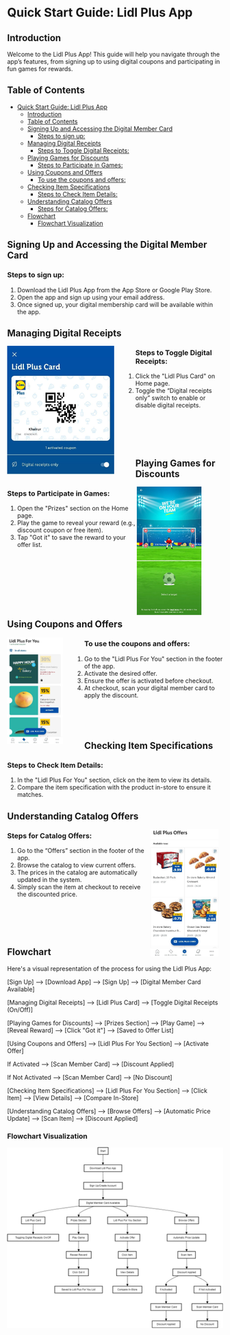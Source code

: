 # Quick Start Guide: Lidl Plus App

## Introduction
Welcome to the Lidl Plus App! This guide will help you navigate through the app’s features, from signing up to using digital coupons and participating in fun games for rewards.

## Table of Contents
- [Quick Start Guide: Lidl Plus App](#quick-start-guide-lidl-plus-app)
  - [Introduction](#introduction)
  - [Table of Contents](#table-of-contents)
  - [Signing Up and Accessing the Digital Member Card](#signing-up-and-accessing-the-digital-member-card)
    - [Steps to sign up:](#steps-to-sign-up)
  - [Managing Digital Receipts](#managing-digital-receipts)
    - [Steps to Toggle Digital Receipts:](#steps-to-toggle-digital-receipts)
  - [Playing Games for Discounts](#playing-games-for-discounts)
    - [Steps to Participate in Games:](#steps-to-participate-in-games)
  - [Using Coupons and Offers](#using-coupons-and-offers)
    - [To use the coupons and offers:](#to-use-the-coupons-and-offers)
  - [Checking Item Specifications](#checking-item-specifications)
    - [Steps to Check Item Details:](#steps-to-check-item-details)
  - [Understanding Catalog Offers](#understanding-catalog-offers)
    - [Steps for Catalog Offers:](#steps-for-catalog-offers)
  - [Flowchart](#flowchart)
    - [Flowchart Visualization](#flowchart-visualization)

## Signing Up and Accessing the Digital Member Card
### Steps to sign up:
1. Download the Lidl Plus App from the App Store or Google Play Store.
2. Open the app and sign up using your email address.
3. Once signed up, your digital membership card will be available within the app.

## Managing Digital Receipts
<img src="member-card.jpeg" alt="Your Image" align="left" style="margin-right: 50px; height: 300px;"/>

### Steps to Toggle Digital Receipts:
1. Click the "Lidl Plus Card" on Home page.
2. Toggle the “Digital receipts only” switch to enable or disable digital receipts.<br><br><br><br><br><br>

## Playing Games for Discounts
<img src="prize-game.jpg" alt="Your Image" align="right" style="margin-right: 50px; height: 300px;"/>

### Steps to Participate in Games:
1. Open the "Prizes" section on the Home page.
2. Play the game to reveal your reward (e.g., discount coupon or free item).
3. Tap "Got it" to save the reward to your offer list.<br><br><br><br><br><br><br><br><br>

## Using Coupons and Offers
<img src="lidl-plus-for-you.jpg" alt="Your Image" align="left" style="margin-right: 50px; height: 250px;"/>

### To use the coupons and offers:
1. Go to the "Lidl Plus For You" section in the footer of the app.
2. Activate the desired offer.
3. Ensure the offer is activated before checkout.
4. At checkout, scan your digital member card to apply the discount.<br><br><br><br><br>

## Checking Item Specifications
### Steps to Check Item Details:
1. In the "Lidl Plus For You" section, click on the item to view its details.
2. Compare the item specification with the product in-store to ensure it matches.

## Understanding Catalog Offers
<img src="offer-catalog.jpg" alt="Your Image" align="right" style="margin-right: 10px; height: 300px;"/>

### Steps for Catalog Offers:
1. Go to the “Offers” section in the footer of the app.
2. Browse the catalog to view current offers.
3. The prices in the catalog are automatically updated in the system.
4. Simply scan the item at checkout to receive the discounted price.<br><br><br><br><br><br>

## Flowchart
Here's a visual representation of the process for using the Lidl Plus App:

[Sign Up] --> [Download App] --> [Sign Up] --> [Digital Member Card Available]

[Managing Digital Receipts] --> [Lidl Plus Card] --> [Toggle Digital Receipts (On/Off)]

[Playing Games for Discounts] --> [Prizes Section] --> [Play Game] --> [Reveal Reward] --> [Click "Got it"] --> [Saved to Offer List]

[Using Coupons and Offers] --> [Lidl Plus For You Section] --> [Activate Offer]

If Activated --> [Scan Member Card] --> [Discount Applied]

If Not Activated --> [Scan Member Card] --> [No Discount]

[Checking Item Specifications] --> [Lidl Plus For You Section] --> [Click Item] --> [View Details] --> [Compare In-Store]

[Understanding Catalog Offers] --> [Browse Offers] --> [Automatic Price Update] --> [Scan Item] --> [Discount Applied]

### Flowchart Visualization
<img src="lidl-diagram.drawio.png"/>